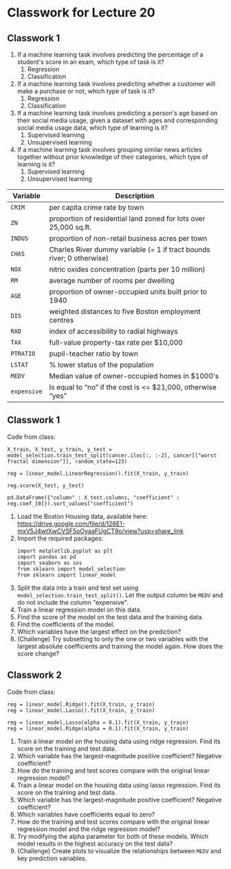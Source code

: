 # Classwork for Lecture 20

## Classwork 1

1. If a machine learning task involves predicting the percentage of a student's score in an exam, which type of task is it?
   1. Regression
   1. Classification
1. If a machine learning task involves predicting whether a customer will make a purchase or not, which type of task is it?
   1. Regression
   1. Classification
1. If a machine learning task involves predicting a person's age based on their social media usage, given a dataset with ages and corresponding social media usage data, which type of learning is it?
   1. Supervised learning
   1. Unsupervised learning
1. If a machine learning task involves grouping similar news articles together without prior knowledge of their categories, which type of learning is it?
   1. Supervised learning
   1. Unsupervised learning


Variable | Description
--|--
`CRIM` | per capita crime rate by town
`ZN` | proportion of residential land zoned for lots over 25,000 sq.ft.
`INDUS` | proportion of non-retail business acres per town
`CHAS` | Charles River dummy variable (= 1 if tract bounds river; 0 otherwise)
`NOX` | nitric oxides concentration (parts per 10 million)
`RM` |  average number of rooms per dwelling
`AGE` | proportion of owner-occupied units built prior to 1940
`DIS` |  weighted distances to five Boston employment centres
`RAD` | index of accessibility to radial highways
`TAX` | full-value property-tax rate per $10,000
`PTRATIO` | pupil-teacher ratio by town
`LSTAT` | % lower status of the population
`MEDV` | Median value of owner-occupied homes in $1000's
`expensive` | Is equal to “no” if the cost is <= $21,000, otherwise “yes”

## Classwork 1

Code from class:
```
X_train, X_test, y_train, y_test = model_selection.train_test_split(cancer.iloc[:, :-2], cancer[["worst fractal dimension"]], random_state=123)

reg = linear_model.LinearRegression().fit(X_train, y_train)

reg.score(X_test, y_test)

pd.DataFrame({"column" : X_test.columns, "coefficient" : reg.coef_[0]}).sort_values("coefficient")
``` 

1. Load the Boston Housing data, available here: https://drive.google.com/file/d/126E1-mxV5J4wtXwCVSF5oOyaaFUgCT9o/view?usp=share_link
1. Import the required packages: 
   ```
   import matplotlib.pyplot as plt
   import pandas as pd
   import seaborn as sns
   from sklearn import model_selection
   from sklearn import linear_model
   ```
1. Split the data into a train and test set using `model_selection.train_test_split()`. Let the output column be `MEDV` and do not include the column "expensive".
1. Train a linear regression model on this data.
1. Find the score of the model on the test data and the training data.
1. Find the coefficients of the model.
1. Which variables have the largest effect on the prediction?
1. (Challenge) Try subsetting to only the one or two variables with the largest absolute coefficients and training the model again. How does the score change?

## Classwork 2

Code from class:
```
reg = linear_model.Ridge().fit(X_train, y_train)
reg = linear_model.Lasso().fit(X_train, y_train)

reg = linear_model.Lasso(alpha = 0.1).fit(X_train, y_train)
reg = linear_model.Ridge(alpha = 0.1).fit(X_train, y_train)
```

1. Train a linear model on the housing data using ridge regression. Find its score on the training and test data.
1. Which variable has the largest-magnitude positive coefficient? Negative coefficient?
1. How do the training and test scores compare with the original linear regression model?
1. Train a linear model on the housing data using lasso regression. Find its score on the training and test data.
1. Which variable has the largest-magnitude positive coefficient? Negative coefficient?
1. Which variables have coefficients equal to zero?
1. How do the training and test scores compare with the original linear regression model and the ridge regression model?
1. Try modifying the alpha parameter for both of these models. Which model results in the highest accuracy on the test data?
1. (Challenge) Create plots to visualize the relationships between `MEDV` and key prediction variables.
